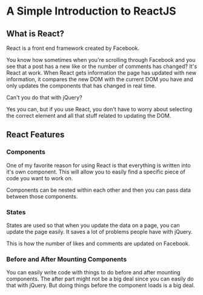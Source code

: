 # A Simple Introduction to ReactJS

## What is React?

React is a front end framework created by Facebook.

You know how sometimes when you're scrolling through Facebook and you see that a post has a new like or the number of comments has changed? It's React at work. When React gets information the page has updated with new information, it compares the new DOM with the current DOM you have and only updates the components that has changed in real time.

Can't you do that with jQuery?

Yes you can, but if you use React, you don't have to worry about selecting the correct element and all that stuff related to updating the DOM.

## React Features

### Components

One of my favorite reason for using React is that everything is written into it's own component. This will allow you to easily find a specific piece of code you want to work on.

Components can be nested within each other and then you can pass data between those components.

### States

States are used so that when you update the data on a page, you can update the page easily. It saves a lot of problems people have with jQuery.

This is how the number of likes and comments are updated on Facebook.

### Before and After Mounting Components

You can easily write code with things to do before and after mounting components. The after part might not be a big deal since you can easily do that with jQuery. But doing things before the component loads is a big deal.